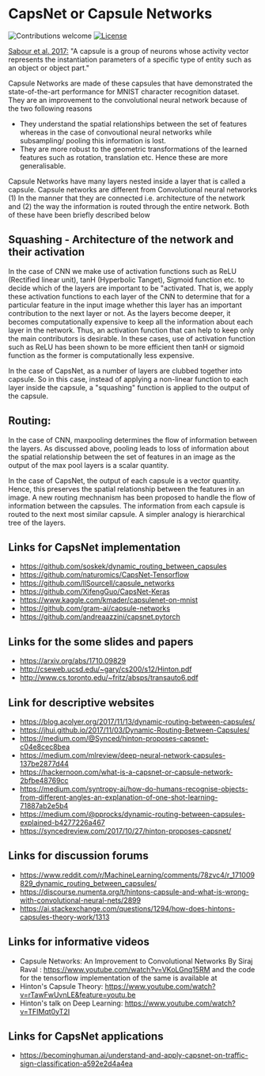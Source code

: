 # CapsNet or Capsule Networks

![Contributions welcome](https://img.shields.io/badge/contributions-welcome-brightgreen.svg?style=plastic)
[![License](https://img.shields.io/badge/license-Apache%202.0-blue.svg?style=plastic)](https://opensource.org/licenses/Apache-2.0)


[Sabour et al. 2017:](https://arxiv.org/abs/1710.09829) "A capsule is a group of neurons whose activity vector represents the instantiation parameters of a specific type of entity such as an object or object part."

Capsule Networks are made of these capsules that have demonstrated the state-of-the-art performance for MNIST character recognition dataset. They are an improvement to the convolutional neural network because of the two following reasons

-  They understand the spatial relationships between the set of features whereas in the case of convoutional neural networks while subsampling/ pooling this information is lost.
-  They are more robust to the geometric transformations of the learned features such as rotation, translation etc. Hence these are more generalisable. 

Capsule Networks have many layers nested inside a layer that is called a capsule. Capsule networks are different from Convolutional neural networks (1) In the manner that they are connected i.e. architecture of the network and (2) the way the information is routed through the entire network. Both of these have been briefly described below

## Squashing - Architecture of the network and their activation  

In the case of CNN we make use of activation functions such as ReLU (Rectified linear unit), tanH (Hyperbolic Tanget), Sigmoid function etc. to decide which of the layers are important to be "activated. That is, we apply these activation functions to each layer of the CNN to determine that for a particular feature in the input image whether this layer has an important contribution to the next layer or not. As the layers become deeper, it becomes computationally expensive to keep all the information about each layer in the network. Thus, an activation function that can help to keep only the main contributors is desirable. In these cases, use of activation function such as ReLU has been shown to be more efficient then tanH or sigmoid function as the former is computationally less expensive. 

In the case of CapsNet, as a number of layers are clubbed together into capsule. So in this case, instead of applying a non-linear function to each layer inside the capsule, a "squashing" function is applied to the output of the capsule.  

## Routing: 

In the case of CNN, maxpooling determines the flow of information between the layers. As discussed above, pooling leads to loss of information about the spatial relationship between the set of features in an image as the output of the max pool layers is a scalar quantity.

In the case of CapsNet, the output of each capsule is a vector quantity. Hence, this preserves the spatial relationship between the features in an image. A new routing mechnanism has been proposed to handle the flow of information between the capsules. The information from each capsule is routed to the next most similar capsule. A simpler analogy is hierarchical tree of the layers.


## Links for CapsNet implementation

- https://github.com/soskek/dynamic_routing_between_capsules
- https://github.com/naturomics/CapsNet-Tensorflow
- https://github.com/llSourcell/capsule_networks
- https://github.com/XifengGuo/CapsNet-Keras
- https://www.kaggle.com/kmader/capsulenet-on-mnist
- https://github.com/gram-ai/capsule-networks
- https://github.com/andreaazzini/capsnet.pytorch

## Links for the some slides and papers

- https://arxiv.org/abs/1710.09829
- http://cseweb.ucsd.edu/~gary/cs200/s12/Hinton.pdf
- http://www.cs.toronto.edu/~fritz/absps/transauto6.pdf

## Link for descriptive websites

- https://blog.acolyer.org/2017/11/13/dynamic-routing-between-capsules/
- https://jhui.github.io/2017/11/03/Dynamic-Routing-Between-Capsules/
- https://medium.com/@Synced/hinton-proposes-capsnet-c04e8cec8bea
- https://medium.com/mlreview/deep-neural-network-capsules-137be2877d44
- https://hackernoon.com/what-is-a-capsnet-or-capsule-network-2bfbe48769cc
- https://medium.com/syntropy-ai/how-do-humans-recognise-objects-from-different-angles-an-explanation-of-one-shot-learning-71887ab2e5b4
- https://medium.com/@pprocks/dynamic-routing-between-capsules-explained-b4277226a467
- https://syncedreview.com/2017/10/27/hinton-proposes-capsnet/

## Links for discussion forums

- https://www.reddit.com/r/MachineLearning/comments/78zvc4/r_171009829_dynamic_routing_between_capsules/
- https://discourse.numenta.org/t/hintons-capsule-and-what-is-wrong-with-convolutional-neural-nets/2899
- https://ai.stackexchange.com/questions/1294/how-does-hintons-capsules-theory-work/1313

## Links for informative videos

- Capsule Networks: An Improvement to Convolutional Networks By Siraj Raval : https://www.youtube.com/watch?v=VKoLGnq15RM and the code for the tensorflow implementation of the same is available at 
- Hinton's Capsule Theory: https://www.youtube.com/watch?v=rTawFwUvnLE&feature=youtu.be
- Hinton's talk on Deep Learning: https://www.youtube.com/watch?v=TFIMqt0yT2I

## Links for CapsNet applications
- https://becominghuman.ai/understand-and-apply-capsnet-on-traffic-sign-classification-a592e2d4a4ea
